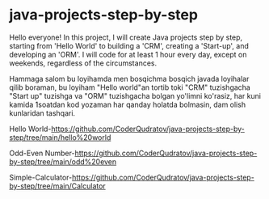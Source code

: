# java-projects-step-by-step
Hello everyone! In this project, I will create Java projects step by step, starting from 'Hello World' to building a 'CRM', creating a 'Start-up', and developing an 'ORM'. I will code for at least 1 hour every day, except on weekends, regardless of the circumstances.

Hammaga salom bu loyihamda men bosqichma bosqich javada loyihalar qilib boraman, bu loyiham "Hello world"an tortib toki "CRM" tuzishgacha "Start up" tuzishga va "ORM" tuzishgacha bolgan yo'limni ko'rasiz, har kuni kamida 1soatdan kod yozaman har qanday holatda bolmasin, dam olish kunlaridan tashqari.

 Hello World-https://github.com/CoderQudratov/java-projects-step-by-step/tree/main/hello%20world
 
 Odd-Even Number-https://github.com/CoderQudratov/java-projects-step-by-step/tree/main/odd%20even

 Simple-Calculator-https://github.com/CoderQudratov/java-projects-step-by-step/tree/main/Calculator
